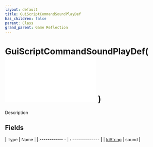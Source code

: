 ```yaml
---
layout: default
title: GuiScriptCommandSoundPlayDef
has_children: false
parent: Class
grand_parent: Game Reflection
---
```

# GuiScriptCommandSoundPlayDef( ![ GuiScriptCommandDef ](game-reflection/classes/gui_script_command_def.md) )
Description 

## Fields
| Type | Name |
|:------------ - | : -------------- |
| [IdString](game-reflection/components/id_string.md) | sound |
